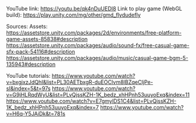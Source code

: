 YouTube link: https://youtu.be/qk4nDuUEDl8
Link to play game (WebGL build): https://play.unity.com/mg/other/gmd_flydudefly

Sources:
Assets:
https://assetstore.unity.com/packages/2d/environments/free-platform-game-assets-85838#description
https://assetstore.unity.com/packages/audio/sound-fx/free-casual-game-sfx-pack-54116#description
https://assetstore.unity.com/packages/audio/music/casual-game-bgm-5-135943#description

YouTube tutorials:
https://www.youtube.com/watch?v=bxgjxzJdQhI&list=PL30AETbxgR-duEOClvm8lBZqeCljPe-sI&index=5&t=97s
https://www.youtube.com/watch?v=G9jHLRqdWyU&list=PLvQjssKZH-1K_bedz_xhHPnh53uuyoExq&index=11
https://www.youtube.com/watch?v=E7gmylDS1C4&list=PLvQjssKZH-1K_bedz_xhHPnh53uuyoExq&index=7
https://www.youtube.com/watch?v=H6q-Y5JAiDk&t=781s
